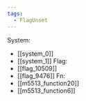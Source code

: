 ```yaml
---
tags:
  - FlagUnset
---
```

System:
- [[system_0]]
- [[system_1]]
Flag:
- [[flag_10509]]
- [[flag_9476]]
Fn:
- [[m5513_function20]]
- [[m5513_function6]]
